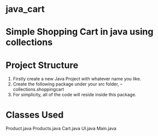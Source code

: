 # java_cart
# Simple Shopping Cart in java using collections

# Project Structure
1. Firstly create a new Java Project with whatever name you like.
2. Create the following package under your src folder,
– collections.shoppingcart
3. For simplicity, all of the code will reside inside this package.


# Classes Used
Product.java
Products.java
Cart.java
UI.java
Main.java


